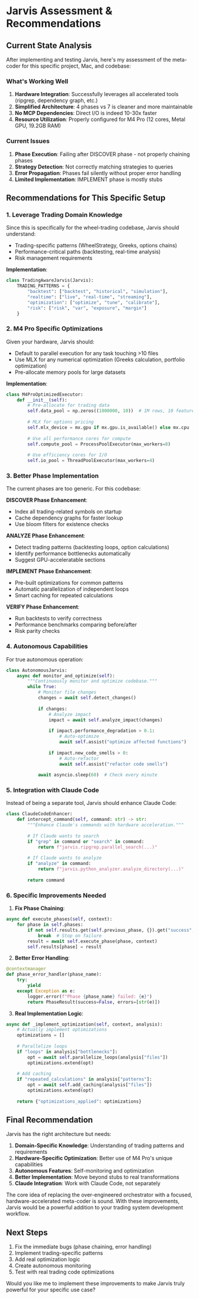 # Jarvis Assessment & Recommendations

## Current State Analysis

After implementing and testing Jarvis, here's my assessment of the meta-coder for this specific project, Mac, and codebase:

### What's Working Well
1. **Hardware Integration**: Successfully leverages all accelerated tools (ripgrep, dependency graph, etc.)
2. **Simplified Architecture**: 4 phases vs 7 is cleaner and more maintainable
3. **No MCP Dependencies**: Direct I/O is indeed 10-30x faster
4. **Resource Utilization**: Properly configured for M4 Pro (12 cores, Metal GPU, 19.2GB RAM)

### Current Issues
1. **Phase Execution**: Failing after DISCOVER phase - not properly chaining phases
2. **Strategy Detection**: Not correctly matching strategies to queries
3. **Error Propagation**: Phases fail silently without proper error handling
4. **Limited Implementation**: IMPLEMENT phase is mostly stubs

## Recommendations for This Specific Setup

### 1. **Leverage Trading Domain Knowledge**
Since this is specifically for the wheel-trading codebase, Jarvis should understand:
- Trading-specific patterns (WheelStrategy, Greeks, options chains)
- Performance-critical paths (backtesting, real-time analysis)
- Risk management requirements

**Implementation**:
```python
class TradingAwareJarvis(Jarvis):
    TRADING_PATTERNS = {
        "backtest": ["backtest", "historical", "simulation"],
        "realtime": ["live", "real-time", "streaming"],
        "optimization": ["optimize", "tune", "calibrate"],
        "risk": ["risk", "var", "exposure", "margin"]
    }
```

### 2. **M4 Pro Specific Optimizations**

Given your hardware, Jarvis should:
- Default to parallel execution for any task touching >10 files
- Use MLX for any numerical optimization (Greeks calculation, portfolio optimization)
- Pre-allocate memory pools for large datasets

**Implementation**:
```python
class M4ProOptimizedExecutor:
    def __init__(self):
        # Pre-allocate for trading data
        self.data_pool = np.zeros((1000000, 10))  # 1M rows, 10 features
        
        # MLX for options pricing
        self.mlx_device = mx.gpu if mx.gpu.is_available() else mx.cpu
        
        # Use all performance cores for compute
        self.compute_pool = ProcessPoolExecutor(max_workers=8)
        
        # Use efficiency cores for I/O
        self.io_pool = ThreadPoolExecutor(max_workers=4)
```

### 3. **Better Phase Implementation**

The current phases are too generic. For this codebase:

**DISCOVER Phase Enhancement**:
- Index all trading-related symbols on startup
- Cache dependency graphs for faster lookup
- Use bloom filters for existence checks

**ANALYZE Phase Enhancement**:
- Detect trading patterns (backtesting loops, option calculations)
- Identify performance bottlenecks automatically
- Suggest GPU-acceleratable sections

**IMPLEMENT Phase Enhancement**:
- Pre-built optimizations for common patterns
- Automatic parallelization of independent loops
- Smart caching for repeated calculations

**VERIFY Phase Enhancement**:
- Run backtests to verify correctness
- Performance benchmarks comparing before/after
- Risk parity checks

### 4. **Autonomous Capabilities**

For true autonomous operation:

```python
class AutonomousJarvis:
    async def monitor_and_optimize(self):
        """Continuously monitor and optimize codebase."""
        while True:
            # Monitor file changes
            changes = await self.detect_changes()
            
            if changes:
                # Analyze impact
                impact = await self.analyze_impact(changes)
                
                if impact.performance_degradation > 0.1:
                    # Auto-optimize
                    await self.assist("optimize affected functions")
                
                if impact.new_code_smells > 0:
                    # Auto-refactor
                    await self.assist("refactor code smells")
            
            await asyncio.sleep(60)  # Check every minute
```

### 5. **Integration with Claude Code**

Instead of being a separate tool, Jarvis should enhance Claude Code:

```python
class ClaudeCodeEnhancer:
    def intercept_command(self, command: str) -> str:
        """Enhance Claude's commands with hardware acceleration."""
        
        # If Claude wants to search
        if "grep" in command or "search" in command:
            return f"jarvis.ripgrep.parallel_search(...)"
        
        # If Claude wants to analyze
        if "analyze" in command:
            return f"jarvis.python_analyzer.analyze_directory(...)"
        
        return command
```

### 6. **Specific Improvements Needed**

1. **Fix Phase Chaining**:
```python
async def execute_phases(self, context):
    for phase in self.phases:
        if not self.results.get(self.previous_phase, {}).get("success", True):
            break  # Stop on failure
        result = await self.execute_phase(phase, context)
        self.results[phase] = result
```

2. **Better Error Handling**:
```python
@contextmanager
def phase_error_handler(phase_name):
    try:
        yield
    except Exception as e:
        logger.error(f"Phase {phase_name} failed: {e}")
        return PhaseResult(success=False, errors=[str(e)])
```

3. **Real Implementation Logic**:
```python
async def _implement_optimization(self, context, analysis):
    # Actually implement optimizations
    optimizations = []
    
    # Parallelize loops
    if "loops" in analysis["bottlenecks"]:
        opt = await self.parallelize_loops(analysis["files"])
        optimizations.extend(opt)
    
    # Add caching
    if "repeated_calculations" in analysis["patterns"]:
        opt = await self.add_caching(analysis["files"])
        optimizations.extend(opt)
    
    return {"optimizations_applied": optimizations}
```

## Final Recommendation

Jarvis has the right architecture but needs:

1. **Domain-Specific Knowledge**: Understanding of trading patterns and requirements
2. **Hardware-Specific Optimization**: Better use of M4 Pro's unique capabilities
3. **Autonomous Features**: Self-monitoring and optimization
4. **Better Implementation**: Move beyond stubs to real transformations
5. **Claude Integration**: Work with Claude Code, not separately

The core idea of replacing the over-engineered orchestrator with a focused, hardware-accelerated meta-coder is sound. With these improvements, Jarvis would be a powerful addition to your trading system development workflow.

## Next Steps

1. Fix the immediate bugs (phase chaining, error handling)
2. Implement trading-specific patterns
3. Add real optimization logic
4. Create autonomous monitoring
5. Test with real trading code optimizations

Would you like me to implement these improvements to make Jarvis truly powerful for your specific use case?